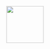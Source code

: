 <div id="header" align="center">
  <img src="https://media.giphy.com/media/bhBWbzBjgeSxEjBG9R/giphy.gif?cid=ecf05e47uobvrz77vvf65w31ucw4r3kpuo2b7z9gqvnasee6&ep=v1_gifs_related&rid=giphy.gif&ct=s" width="100"/>
</div>
<!---
kithmiHettiarachchi/kithmiHettiarachchi is a ✨ special ✨ repository because its `README.md` (this file) appears on your GitHub profile.
You can click the Preview link to take a look at your changes.
--->

